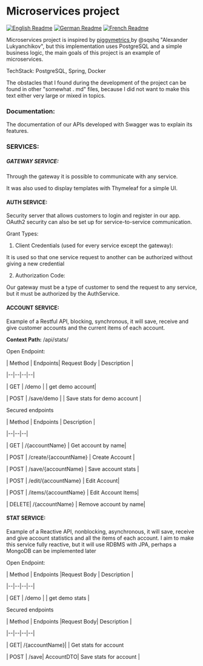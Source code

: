 # Microservices project



 



[![English Readme](https://img.shields.io/badge/lang-en-green)](https://github.com/dmsosa/microservices/blob/main/README.md) [![German Readme](https://img.shields.io/badge/lang-de-blue)](https://github.com/dmsosa/microservices/blob/main/readmes/README.de.md) [![French Readme](https://img.shields.io/badge/lang-fr-red)](https://github.com/dmsosa/microservices/blob/main/readmes/README.fr.md)



 



Microservices project is inspired by [ piggymetrics ](https://github.com/sqshq/piggymetrics/tree/master) by @sqshq "Alexander Lukyanchikov", but this implementation uses PostgreSQL and a simple business logic, the main goals of this project is an example of microservices.



TechStack: PostgreSQL, Spring, Docker



The obstacles that I found during the development of the project can be found in other "somewhat . md" files, because I did not want to make this text either very large or mixed in topics.



### Documentation:



The documentation of our APIs developed with Swagger was to explain its features.



### SERVICES:

##### GATEWAY SERVICE:



Through the gateway it is possible to communicate with any service.



It was also used to display templates with Thymeleaf for a simple UI.



#### AUTH SERVICE:



Security server that allows customers to login and register in our app. OAuth2 security can also be set up for service-to-service communication.



Grant Types:



1. Client Credentials (used for every service except the gateway):



It is used so that one service request to another can be authorized without giving a new credential



2. Authorization Code:



Our gateway must be a type of customer to send the request to any service, but it must be authorized by the AuthService.



#### ACCOUNT SERVICE:



Example of a Restful API, blocking, synchronous, it will save, receive and give customer accounts and the current items of each account.



**Context Path:** /api/stats/



  Open Endpoint:

| Method | Endpoints| Request Body | Description |

|--|--|--|--|

| GET | /demo | | get demo account|

| POST | /save/demo | | Save stats for demo account |





  Secured endpoints

| Method | Endpoints | Description |

|--|--|--|

| GET | /{accountName} | Get account by name|

| POST | /create/{accountName} | Create Account |

| POST | /save/{accountName} | Save account stats |

| POST | /edit/{accountName} | Edit Account|

| POST | /items/{accountName} | Edit Account Items|

| DELETE| /{accountName} | Remove account by name|



#### STAT SERVICE:



Example of a Reactive API, nonblocking, asynchronous, it will save, receive and give account statistics and all the items of each account. I aim to make this service fully reactive, but it will use RDBMS with JPA, perhaps a MongoDB can be implemented later



  Open Endpoint:

| Method | Endpoints |Request Body | Description |

|--|--|--|--|

| GET | /demo | | get demo stats |





  Secured endpoints

| Method | Endpoints |Request Body| Description |

|--|--|--|--|

| GET| /{accountName}| | Get stats for account

| POST | /save| AccountDTO| Save stats for account |
